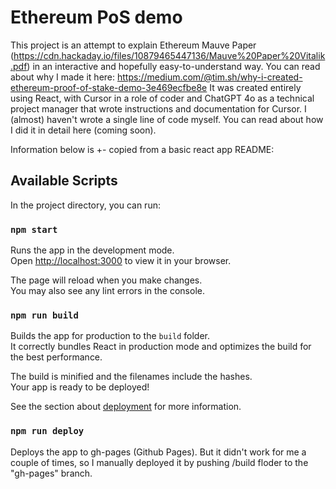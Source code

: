 # Ethereum PoS demo

This project is an attempt to explain Ethereum Mauve Paper (https://cdn.hackaday.io/files/10879465447136/Mauve%20Paper%20Vitalik.pdf) in an interactive and hopefully easy-to-understand way. 
You can read about why I made it here: https://medium.com/@tim.sh/why-i-created-ethereum-proof-of-stake-demo-3e469ecfbe8e
It was created entirely using React, with Cursor in a role of coder and ChatGPT 4o as a technical project manager that wrote instructions and documentation for Cursor. 
I (almost) haven't wrote a single line of code myself. 
You can read about how I did it in detail here (coming soon).

Information below is +- copied from a basic react app README:
## Available Scripts

In the project directory, you can run:

### `npm start`

Runs the app in the development mode.\
Open [http://localhost:3000](http://localhost:3000) to view it in your browser.

The page will reload when you make changes.\
You may also see any lint errors in the console.


### `npm run build`

Builds the app for production to the `build` folder.\
It correctly bundles React in production mode and optimizes the build for the best performance.

The build is minified and the filenames include the hashes.\
Your app is ready to be deployed!

See the section about [deployment](https://facebook.github.io/create-react-app/docs/deployment) for more information.

### `npm run deploy`

Deploys the app to gh-pages (Github Pages). But it didn't work for me a couple of times, so I manually deployed it by pushing /build floder to the "gh-pages" branch.
